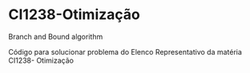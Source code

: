 # CI1238-Otimização 
Branch and Bound algorithm

Código para solucionar problema do Elenco Representativo da matéria CI1238- Otimização
